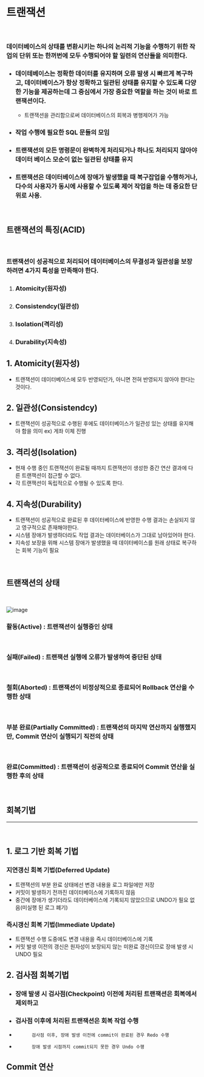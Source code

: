 # 트랜잭션

<br>

### 데이터베이스의 상태를 변환시키는 하나의 논리적 기능을 수행하기 위한 작업의 단위 또는 한꺼번에 모두 수행되어야 할 일련의 연산들을 의미한다.
- ### 데이테베이스는 정확한 데이터를 유지하며 오류 발생 시 빠르게 복구하고, 데이터베이스가 항상 정확하고 일관된 상태를 유지할 수 있도록 다양한 기능을 제공하는데 그 중심에서 가장 중요한 역할을 하는 것이 바로 트랜잭션이다.
    - 트랜잭션을 관리함으로써 데이터베이스의 회복과 병행제어가 가능
- ### 작업 수행에 필요한 SQL 문들의 모임
- ### 트랜잭션의 모든 명령문이 완벽하게 처리되거나 하나도 처리되지 않아야 데이터 베이스 모순이 없는 일관된 상태를 유지
- ### 트랜잭션은 데이터베이스에 장애가 발생했을 때 복구잡업을 수행하거나, 다수의 사용자가 동시에 사용할 수 있도록 제어 작업을 하는 데 중요한 단위로 사용.
<br>

## 트랜잭션의 특징(ACID)

<br>

### 트랜잭션이 성공적으로 처리되어 데이터베이스의 무결성과 일관성을 보장하려면 4가지 특성을 만족해야 한다.

1. ### Atomicity(원자성)
2. ### Consistendcy(일관성)
3. ### Isolation(격리성)
4. ### Durability(지속성)

## 1. Atomicity(원자성)
-   트랜잭션이 데이터베이스에 모두 반영되던가, 아니면 전혀 반영되지 않아야 한다는 것이다.  
## 2. 일관성(Consistendcy)
-   트랜잭션이 성공적으로 수행된 후에도 데이터베이스가 일관성 있는 상태를 유지해야 함을 의미 ex) 게좌 이체 진행
## 3. 격리성(Isolation)
-   현재 수행 중인 트랜잭션이 완료될 때까지 트랜잭션이 생성한 중간 연산 결과에 다른 트랜잭션이 접근할 수 없다.
-   각 트랜잭션이 독립적으로 수행될 수 있도록 한다.
## 4. 지속성(Durability)
-   트랜잭션이 성공적으로 완료된 후 데이터베이스에 반영한 수행 결과는 손실되지 않고 영구적으로 존재해야한다.
-   시스템 장애가 발생하더라도 작업 결과는 데이터베이스가 그대로 남아있어야 한다.
-    지속성 보장을 위해 시스템 장애가 발생했을 때 데이터베이스를 원래 상태로 복구하는 회복 기능이 필요
<br>

## 트랜잭션의 상태
<br>

![image](https://user-images.githubusercontent.com/71022555/137618034-8e48092e-2cdc-40d1-8105-30fe3a475e82.png)

### 활동(Active) : 트랜잭션이 실행중인 상태
<br>

### 실패(Failed) : 트랜잭션 실행에 오류가 발생하여 중단된 상태
<br>

### 철회(Aborted) : 트랜잭션이 비정상적으로 종료되어 Rollback 연산을 수행한 상태
<br>

### 부분 완료(Partially Committed) : 트랜잭션의 마지막 연산까지 실행했지만, Commit 연산이 실행되기 직전의 상태
<br>

### 완료(Committed) : 트랜잭션이 성공적으로 종료되어 Commit 연산을 실행한 후의 상태
<br>

## 회복기법
---
<br>

## 1. 로그 기반 회복 기법
### 지연갱신 회복 기법(Deferred Update)
-   트랜잭션의 부분 완료 상태에선 변경 내용을 로그 파일에만 저장
-   커밋이 발생하기 전까진 데이터베이스에 기록하지 않음
-   중간에 장애가 생기더라도 데이터베이스에 기록되지 않았으므로 UNDO가 필요 없음(미실행 된 로그 폐기)
### 즉시갱신 회복 기법(Immediate Update)
-   트랜잭션 수행 도중에도 변경 내용을 즉시 데이터베이스에 기록
-   커밋 발생 이전의 갱신은 원자성이 보장되지 않는 미완료 갱신이므로 장애 발생 시 UNDO 필요

## 2. 검사점 회복기법
- ### 장애 발생 시 검사점(Checkpoint) 이전에 처리된 트랜잭션은 회복에서 제외하고
- ### 검사점 이후에 처리된 트랜잭션은 회복 작업 수행
-           검사점 이후, 장애 발생 이전에 commit이 완료된 경우 Redo 수행
-           장애 발생 시점까지 commit되지 못한 경우 Undo 수행



## Commit 연산
